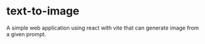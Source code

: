 # text-to-image
A simple web application using react with vite that can generate image from a given prompt.
